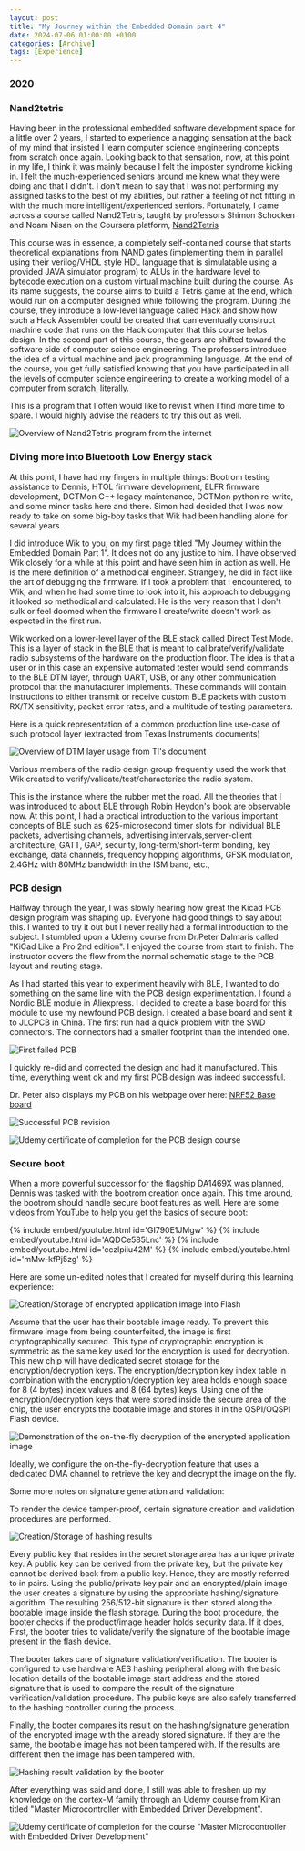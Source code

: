 ```yaml
---
layout: post
title: "My Journey within the Embedded Domain part 4"
date: 2024-07-06 01:00:00 +0100
categories: [Archive]
tags: [Experience]
---
```


### 2020

### Nand2tetris

Having been in the professional embedded software development space for a little over 2 years, I started to experience a nagging sensation at the back of my mind that insisted I learn computer science engineering concepts from scratch once again. Looking back to that sensation, now, at this point in my life, I think it was mainly because I felt the imposter syndrome kicking in. I felt the much-experienced seniors around me knew what they were doing and that I didn't. I don't mean to say that I was not performing my assigned tasks to the best of my abilities, but rather a feeling of not fitting in with the much more intelligent/experienced seniors. Fortunately, I came across a course called Nand2Tetris, taught by professors Shimon Schocken and Noam Nisan on the Coursera platform, [Nand2Tetris]({{site.data.navigation.Links[9][0]}})

This course was in essence, a completely self-contained course that starts theoretical explanations from NAND gates (implementing them in parallel using their verilog/VHDL style HDL language that is simulatable using a provided JAVA simulator program) to ALUs in the hardware level to bytecode execution on a custom virtual machine built during the course. As its name suggests, the course aims to build a Tetris game at the end, which would run on a computer designed while following the program. During the course, they introduce a low-level language called Hack and show how such a Hack Assembler could be created that can eventually construct machine code that runs on the Hack computer that this course helps design. In the second part of this course, the gears are shifted toward the software side of computer science engineering. The professors introduce the idea of a virtual machine and jack programming language. At the end of the course, you get fully satisfied knowing that you have participated in all the levels of computer science engineering to create a working model of a computer from scratch, literally.

This is a program that I often would like to revisit when I find more time to spare. I would highly advise the readers to try this out as well.

![Overview of Nand2Tetris program from the internet]({{site.data.navigation.Images[9][0]}}) 

### Diving more into Bluetooth Low Energy stack

At this point, I have had my fingers in multiple things: Bootrom testing assistance to Dennis, HTOL firmware development, ELFR firmware development, DCTMon C++ legacy maintenance, DCTMon python re-write, and some minor tasks here and there. Simon had decided that I was now ready to take on some big-boy tasks that Wik had been handling alone for several years.

I did introduce Wik to you, on my first page titled "My Journey within the Embedded Domain Part 1". It does not do any justice to him. I have observed Wik closely for a while at this point and have seen him in action as well. He is the mere definition of a methodical engineer. Strangely, he did in fact like the art of debugging the firmware. If I took a problem that I encountered, to Wik, and when he had some time to look into it, his approach to debugging it looked so methodical and calculated. He is the very reason that I don't sulk or feel doomed when the firmware I create/write doesn't work as expected in the first run.

Wik worked on a lower-level layer of the BLE stack called Direct Test Mode. This is a layer of stack in the BLE that is meant to calibrate/verify/validate radio subsystems of the hardware on the production floor. The idea is that a user or in this case an expensive automated tester would send commands to the BLE DTM layer, through UART, USB, or any other communication protocol that the manufacturer implements. These commands will contain instructions to either transmit or receive custom BLE packets with custom RX/TX sensitivity, packet error rates, and a multitude of testing parameters.

Here is a quick representation of a common production line use-case of such protocol layer (extracted from Texas Instruments documents)

![Overview of DTM layer usage from TI's document]({{site.data.navigation.Images[9][1]}})

Various members of the radio design group frequently used the work that Wik created to verify/validate/test/characterize the radio system.

This is the instance where the rubber met the road. All the theories that I was introduced to about BLE through Robin Heydon's book are observable now. At this point, I had a practical introduction to the various important concepts of BLE such as 625-microsecond timer slots for individual BLE packets, advertising channels, advertising intervals,server-client architecture, GATT, GAP, security, long-term/short-term bonding, key exchange, data channels, frequency hopping algorithms, GFSK modulation, 2.4GHz with 80MHz bandwidth in the ISM band, etc.,

### PCB design

Halfway through the year, I was slowly hearing how great the Kicad PCB design program was shaping up. Everyone had good things to say about this. I wanted to try it out but I never really had a formal introduction to the subject. I stumbled upon a Udemy course from Dr.Peter Dalmaris called "KiCad Like a Pro 2nd edition". I enjoyed the course from start to finish. The instructor covers the flow from the normal schematic stage to the PCB layout and routing stage.

As I had started this year to experiment heavily with BLE, I wanted to do something on the same line with the PCB design experimentation. I found a Nordic BLE module in Aliexpress. I decided to create a base board for this module to use my newfound PCB design. I created a base board and sent it to JLCPCB in China. The first run had a quick problem with the SWD connectors. The connectors had a smaller footprint than the intended one. 

![First failed PCB]({{site.data.navigation.Images[9][9]}})

I quickly re-did and corrected the design and had it manufactured. This time, everything went ok and my first PCB design was indeed successful.

Dr. Peter also displays my PCB on his webpage over here: [NRF52 Base board]({{site.data.navigation.Links[9][0]}})

![Successful PCB revision]({{site.data.navigation.Images[9][2]}})

![Udemy certificate of completion for the PCB design course]({{site.data.navigation.Images[9][3]}})

### Secure boot

When a more powerful successor for the flagship DA1469X was planned, Dennis was tasked with the bootrom creation once again. This time around, the bootrom should handle secure boot features as well. Here are some videos from YouTube to help you get the basics of secure boot:

{% include embed/youtube.html id='GI790E1JMgw' %}
{% include embed/youtube.html id='AQDCe585Lnc' %}
{% include embed/youtube.html id='cczlpiiu42M' %}
{% include embed/youtube.html id='mMw-kfPj5zg' %}

Here are some un-edited notes that I created for myself during this learning experience:

![Creation/Storage of encrypted application image into Flash]({{site.data.navigation.Images[9][4]}})

Assume that the user has their bootable image ready. To prevent this firmware image from being counterfeited, the image is first cryptographically secured. This type of cryptographic encryption is symmetric as the same key used for the encryption is used for decryption. This new chip will have dedicated secret storage for the encryption/decryption keys. The encryption/decryption key index table in combination with the encryption/decryption key area holds enough space for 8 (4 bytes) index values and 8 (64 bytes) keys. Using one of the encryption/decryption keys that were stored inside the secure area of the chip, the user encrypts the bootable image and stores it in the QSPI/OQSPI Flash device.

![Demonstration of the on-the-fly decryption of the encrypted application image]({{site.data.navigation.Images[9][5]}})

Ideally, we configure the on-the-fly-decryption feature that uses a dedicated DMA channel to retrieve the key and decrypt the image on the fly.

Some more notes on signature generation and validation:

To render the device tamper-proof, certain signature creation and validation procedures are performed.

![Creation/Storage of hashing results]({{site.data.navigation.Images[9][6]}})

Every public key that resides in the secret storage area has a unique private key. A public key can be derived from the private key, but the private key cannot be derived back from a public key. Hence, they are mostly referred to in pairs. Using the public/private key pair and an encrypted/plain image the user creates a signature by using the appropriate hashing/signature algorithm. The resulting 256/512-bit signature is then stored along the bootable image inside the flash storage. During the boot procedure, the booter checks if the product/image header holds security data. If it does, First, the booter tries to validate/verify the signature of the bootable image present in the flash device.

The booter takes care of signature validation/verification. The booter is configured to use hardware AES hashing peripheral along with the basic location details of the bootable image start address and the stored signature that is used to compare the result of the signature verification/validation procedure. The public keys are also safely transferred to the hashing controller during the process.

Finally, the booter compares its result on the hashing/signature generation of the encrypted image with the already stored signature. If they are the same, the bootable image has not been tampered with. If the results are different then the image has been tampered with.

![Hashing result validation by the booter]({{site.data.navigation.Images[9][7]}})

After everything was said and done, I still was able to freshen up my knowledge on the cortex-M family through an Udemy course from Kiran titled "Master Microcontroller with Embedded Driver Development".

![Udemy certificate of completion for the course "Master Microcontroller with Embedded Driver Development"]({{site.data.navigation.Images[9][8]}})


